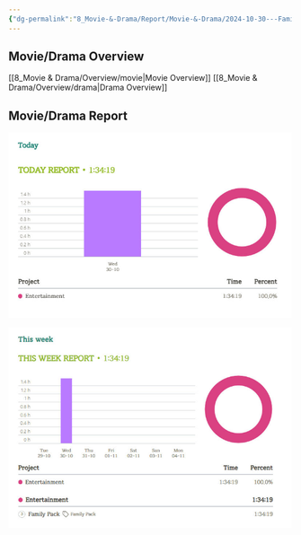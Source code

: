 ```yaml
---
{"dg-permalink":"8_Movie-&-Drama/Report/Movie-&-Drama/2024-10-30---Family-Pack","created-date":"2024-11-02 11:38:41 am","date":"2024-11-02","type":"movie","tags":["movie","entertainment","drama","report"],"aliases":null,"dg-publish":true,"permalink":"/8_Movie-&-Drama/Report/Movie-&-Drama/2024-10-30---Family-Pack/","dgPassFrontmatter":true,"noteIcon":"1"}
---
```



## Movie/Drama Overview
[[8_Movie & Drama/Overview/movie\|Movie Overview]]
[[8_Movie & Drama/Overview/drama\|Drama Overview]]

## Movie/Drama Report
![Utilities/Images/Pasted image 20241102113956.jpeg](/img/user/Utilities/Images/Pasted%20image%2020241102113956.jpeg)

![Utilities/Images/Pasted image 20241102114007.jpeg](/img/user/Utilities/Images/Pasted%20image%2020241102114007.jpeg)

